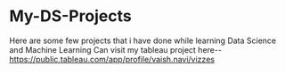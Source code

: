 # My-DS-Projects
Here are some few projects that i have done while learning Data Science and Machine Learning
Can visit my tableau project here--https://public.tableau.com/app/profile/vaish.navi/vizzes

